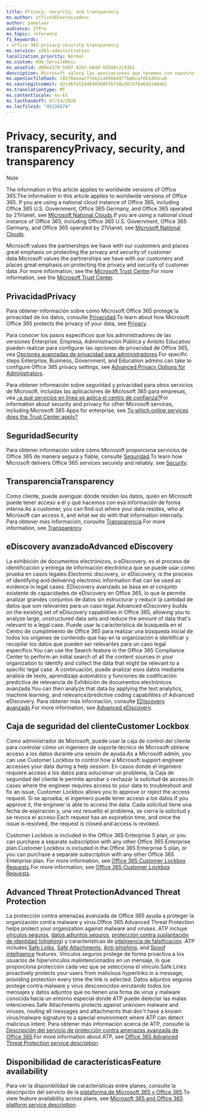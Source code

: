 ```yaml
---
title: Privacy, security, and transparency
ms.author: office365servicedesc
author: pamelaar
audience: ITPro
ms.topic: reference
f1_keywords:
- office-365-privacy-security-transparency
ms.service: o365-administration
localization_priority: Normal
ms.custom: Adm_ServiceDesc
ms.assetid: d90ed179-59d7-42b3-b849-5b580c2c93b1
description: Microsoft valora las asociaciones que tenemos con nuestros clientes y pone mucho énfasis en la protección de la privacidad y seguridad de los datos de los clientes. Para obtener más información, visite el Centro de confianza de Microsoft.
ms.openlocfilehash: c01f86eaac77e611a9566dd77b66cafeb1d03ca0
ms.sourcegitcommit: d2cd67e52dd646b68bfbfd8a387e70a6da140a62
ms.translationtype: MT
ms.contentlocale: es-ES
ms.lasthandoff: 07/14/2020
ms.locfileid: "45131674"
---
```

# <a name="privacy-security-and-transparency"></a><span data-ttu-id="2634c-104">Privacy, security, and transparency</span><span class="sxs-lookup"><span data-stu-id="2634c-104">Privacy, security, and transparency</span></span>

> [!NOTE]
> <span data-ttu-id="2634c-105">The information in this article applies to worldwide versions of Office 365.</span><span class="sxs-lookup"><span data-stu-id="2634c-105">The information in this article applies to worldwide versions of Office 365.</span></span> <span data-ttu-id="2634c-106">If you are using a national cloud instance of Office 365, including Office 365 U.S. Government, Office 365 Germany, and Office 365 operated by 21Vianet, see [Microsoft National Clouds](https://go.microsoft.com/fwlink/?linkid=841582).</span><span class="sxs-lookup"><span data-stu-id="2634c-106">If you are using a national cloud instance of Office 365, including Office 365 U.S. Government, Office 365 Germany, and Office 365 operated by 21Vianet, see [Microsoft National Clouds](https://go.microsoft.com/fwlink/?linkid=841582).</span></span> 
  
<span data-ttu-id="2634c-107">Microsoft values the partnerships we have with our customers and places great emphasis on protecting the privacy and security of customer data.</span><span class="sxs-lookup"><span data-stu-id="2634c-107">Microsoft values the partnerships we have with our customers and places great emphasis on protecting the privacy and security of customer data.</span></span> <span data-ttu-id="2634c-108">For more information, see the [Microsoft Trust Center](https://go.microsoft.com/fwlink/?LinkID=717951&amp;clcid=0x409).</span><span class="sxs-lookup"><span data-stu-id="2634c-108">For more information, see the [Microsoft Trust Center](https://go.microsoft.com/fwlink/?LinkID=717951&amp;clcid=0x409).</span></span>
  
## <a name="privacy"></a><span data-ttu-id="2634c-109">Privacidad</span><span class="sxs-lookup"><span data-stu-id="2634c-109">Privacy</span></span>

<span data-ttu-id="2634c-110">Para obtener información sobre cómo Microsoft Office 365 protege la privacidad de los datos, consulte [Privacidad](https://go.microsoft.com/fwlink/?LinkID=717953&amp;clcid=0x409).</span><span class="sxs-lookup"><span data-stu-id="2634c-110">To learn about how Microsoft Office 365 protects the privacy of your data, see [Privacy](https://go.microsoft.com/fwlink/?LinkID=717953&amp;clcid=0x409).</span></span> 
  
<span data-ttu-id="2634c-111">Para conocer los pasos específicos que los administradores de las versiones Enterprise, Empresa, Administración Pública y Ámbito Educativo pueden realizar para configurar las opciones de privacidad de Office 365, vea [Opciones avanzadas de privacidad para administradores](https://go.microsoft.com/fwlink/p/?LinkID=285202).</span><span class="sxs-lookup"><span data-stu-id="2634c-111">For specific steps Enterprise, Business, Government, and Education admins can take to configure Office 365 privacy settings, see [Advanced Privacy Options for Administrators](https://go.microsoft.com/fwlink/p/?LinkID=285202).</span></span>
  
<span data-ttu-id="2634c-112">Para obtener información sobre seguridad y privacidad para otros servicios de Microsoft, incluidas las aplicaciones de Microsoft 365 para empresas, vea [¿a qué servicios en línea se aplica el centro de confianza?](https://www.microsoft.com/trustcenter/default.aspx)</span><span class="sxs-lookup"><span data-stu-id="2634c-112">For information about security and privacy for other Microsoft services, including Microsoft 365 Apps for enterprise, see [To which online services does the Trust Center apply?](https://www.microsoft.com/trustcenter/default.aspx)</span></span>
  
## <a name="security"></a><span data-ttu-id="2634c-113">Seguridad</span><span class="sxs-lookup"><span data-stu-id="2634c-113">Security</span></span>

<span data-ttu-id="2634c-114">Para obtener información sobre cómo Microsoft proporciona servicios de Office 365 de manera segura y fiable, consulte [Seguridad](https://go.microsoft.com/fwlink/?LinkID=717954&amp;clcid=0x409).</span><span class="sxs-lookup"><span data-stu-id="2634c-114">To learn how Microsoft delivers Office 365 services securely and reliably, see [Security](https://go.microsoft.com/fwlink/?LinkID=717954&amp;clcid=0x409).</span></span>
  
## <a name="transparency"></a><span data-ttu-id="2634c-115">Transparencia</span><span class="sxs-lookup"><span data-stu-id="2634c-115">Transparency</span></span>

<span data-ttu-id="2634c-116">Como cliente, puede averiguar dónde residen los datos, quién en Microsoft puede tener acceso a él y qué hacemos con esa información de forma interna.</span><span class="sxs-lookup"><span data-stu-id="2634c-116">As a customer, you can find out where your data resides, who at Microsoft can access it, and what we do with that information internally.</span></span> <span data-ttu-id="2634c-117">Para obtener más información, consulte [Transparencia](https://go.microsoft.com/fwlink/?LinkID=717955&amp;clcid=0x409).</span><span class="sxs-lookup"><span data-stu-id="2634c-117">For more information, see [Transparency](https://go.microsoft.com/fwlink/?LinkID=717955&amp;clcid=0x409).</span></span>
  
## <a name="advanced-ediscovery"></a><span data-ttu-id="2634c-118">eDiscovery avanzado</span><span class="sxs-lookup"><span data-stu-id="2634c-118">Advanced eDiscovery</span></span>

<span data-ttu-id="2634c-119">La exhibición de documentos electrónicos, o eDiscovery, es el proceso de identificación y entrega de información electrónica que se puede usar como prueba en casos legales.</span><span class="sxs-lookup"><span data-stu-id="2634c-119">Electronic discovery, or eDiscovery, is the process of identifying and delivering electronic information that can be used as evidence in legal cases.</span></span> <span data-ttu-id="2634c-120">EDiscovery avanzado se basa en el conjunto existente de capacidades de eDiscovery en Office 365, lo que le permite analizar grandes conjuntos de datos sin estructurar y reducir la cantidad de datos que son relevantes para un caso legal.</span><span class="sxs-lookup"><span data-stu-id="2634c-120">Advanced eDiscovery builds on the existing set of eDiscovery capabilities in Office 365, allowing you to analyze large, unstructured data sets and reduce the amount of data that's relevant to a legal case.</span></span> <span data-ttu-id="2634c-121">Puede usar la característica de búsqueda en el Centro de cumplimiento de Office 365 para realizar una búsqueda inicial de todos los orígenes de contenido que hay en la organización e identificar y recopilar los datos que pueden ser relevantes para un caso legal específico.</span><span class="sxs-lookup"><span data-stu-id="2634c-121">You can use the Search feature in the Office 365 Compliance Center to perform an initial search of all the content sources in your organization to identify and collect the data that might be relevant to a specific legal case.</span></span> <span data-ttu-id="2634c-122">A continuación, puede analizar esos datos mediante análisis de texto, aprendizaje automático y funciones de codificación predictiva de relevancia de Exhibición de documentos electrónicos avanzada.</span><span class="sxs-lookup"><span data-stu-id="2634c-122">You can then analyze that data by applying the text analytics, machine learning, and relevance/predictive coding capabilities of Advanced eDiscovery.</span></span> <span data-ttu-id="2634c-123">Para obtener más información, consulte [EDiscovery avanzado](https://go.microsoft.com/fwlink/?LinkID=717971&amp;clcid=0x409).</span><span class="sxs-lookup"><span data-stu-id="2634c-123">For more information, see [Advanced eDiscovery](https://go.microsoft.com/fwlink/?LinkID=717971&amp;clcid=0x409).</span></span>
  
## <a name="customer-lockbox"></a><span data-ttu-id="2634c-124">Caja de seguridad del cliente</span><span class="sxs-lookup"><span data-stu-id="2634c-124">Customer Lockbox</span></span>

<span data-ttu-id="2634c-125">Como administrador de Microsoft, puede usar la caja de control del cliente para controlar cómo un ingeniero de soporte técnico de Microsoft obtiene acceso a los datos durante una sesión de ayuda.</span><span class="sxs-lookup"><span data-stu-id="2634c-125">As a Microsoft admin, you can use Customer Lockbox to control how a Microsoft support engineer accesses your data during a help session.</span></span> <span data-ttu-id="2634c-126">En casos donde el ingeniero requiere acceso a los datos para solucionar un problema, la Caja de seguridad del cliente le permite aprobar o rechazar la solicitud de acceso.</span><span class="sxs-lookup"><span data-stu-id="2634c-126">In cases where the engineer requires access to your data to troubleshoot and fix an issue, Customer Lockbox allows you to approve or reject the access request.</span></span> <span data-ttu-id="2634c-127">Si se aprueba, el ingeniero puede tener acceso a los datos.</span><span class="sxs-lookup"><span data-stu-id="2634c-127">If you approve it, the engineer is able to access the data.</span></span> <span data-ttu-id="2634c-128">Cada solicitud tiene una fecha de expiración y, una vez resuelto el problema, se cierra la solicitud y se revoca el acceso.</span><span class="sxs-lookup"><span data-stu-id="2634c-128">Each request has an expiration time, and once the issue is resolved, the request is closed and access is revoked.</span></span>
  
<span data-ttu-id="2634c-129">Customer Lockbox is included in the Office 365 Enterprise 5 plan, or you can purchase a separate subscription with any other Office 365 Enterprise plan.</span><span class="sxs-lookup"><span data-stu-id="2634c-129">Customer Lockbox is included in the Office 365 Enterprise 5 plan, or you can purchase a separate subscription with any other Office 365 Enterprise plan.</span></span> <span data-ttu-id="2634c-130">For more information, see [Office 365 Customer Lockbox Requests](https://go.microsoft.com/fwlink/?LinkID=717969&amp;clcid=0x409).</span><span class="sxs-lookup"><span data-stu-id="2634c-130">For more information, see [Office 365 Customer Lockbox Requests](https://go.microsoft.com/fwlink/?LinkID=717969&amp;clcid=0x409).</span></span>
  
## <a name="advanced-threat-protection"></a><span data-ttu-id="2634c-131">Advanced Threat Protection</span><span class="sxs-lookup"><span data-stu-id="2634c-131">Advanced Threat Protection</span></span>

<span data-ttu-id="2634c-132">La protección contra amenazas avanzada de Office 365 ayuda a proteger la organización contra malware y virus.</span><span class="sxs-lookup"><span data-stu-id="2634c-132">Office 365 Advanced Threat Protection helps protect your organization against malware and viruses.</span></span> <span data-ttu-id="2634c-133">ATP incluye [vínculos seguros](https://docs.microsoft.com/office365/securitycompliance/atp-safe-links), [datos adjuntos seguros](https://docs.microsoft.com/office365/securitycompliance/atp-safe-attachments), [protección contra suplantación de identidad (phishing](https://docs.microsoft.com/office365/securitycompliance/atp-anti-phishing)) y características de [inteligencia de falsificación](https://docs.microsoft.com/office365/securitycompliance/learn-about-spoof-intelligence) .</span><span class="sxs-lookup"><span data-stu-id="2634c-133">ATP includes [Safe Links](https://docs.microsoft.com/office365/securitycompliance/atp-safe-links), [Safe Attachments](https://docs.microsoft.com/office365/securitycompliance/atp-safe-attachments), [Anti-phishing](https://docs.microsoft.com/office365/securitycompliance/atp-anti-phishing), and [Spoof intelligence](https://docs.microsoft.com/office365/securitycompliance/learn-about-spoof-intelligence) features.</span></span> <span data-ttu-id="2634c-134">Vínculos seguros protege de forma proactiva a los usuarios de hipervínculos malintencionados en un mensaje, lo que proporciona protección cada vez que se selecciona el vínculo.</span><span class="sxs-lookup"><span data-stu-id="2634c-134">Safe Links proactively protects your users from malicious hyperlinks in a message, providing protection every time the link is selected.</span></span> <span data-ttu-id="2634c-135">Datos adjuntos seguros protege contra malware y virus desconocidos enrutando todos los mensajes y datos adjuntos que no tienen una firma de virus y malware conocida hacia un entorno especial donde ATP puede detectar las malas intenciones.</span><span class="sxs-lookup"><span data-stu-id="2634c-135">Safe Attachments protects against unknown malware and viruses, routing all messages and attachments that don't have a known virus/malware signature to a special environment where ATP can detect malicious intent.</span></span> <span data-ttu-id="2634c-136">Para obtener más información acerca de ATP, consulte la [Descripción del servicio de protección contra amenazas avanzada de Office 365](../office-365-advanced-threat-protection-service-description.md).</span><span class="sxs-lookup"><span data-stu-id="2634c-136">For more information about ATP, see [Office 365 Advanced Threat Protection service description](../office-365-advanced-threat-protection-service-description.md).</span></span>
  
## <a name="feature-availability"></a><span data-ttu-id="2634c-137">Disponibilidad de características</span><span class="sxs-lookup"><span data-stu-id="2634c-137">Feature availability</span></span>

<span data-ttu-id="2634c-138">Para ver la disponibilidad de características entre planes, consulte la descripción del servicio de la [plataforma de Microsoft 365 y Office 365](office-365-platform-service-description.md).</span><span class="sxs-lookup"><span data-stu-id="2634c-138">To view feature availability across plans, see [Microsoft 365 and Office 365 platform service description](office-365-platform-service-description.md).</span></span>
  